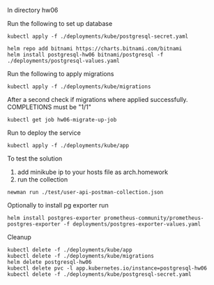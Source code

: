 In directory hw06

Run the following to set up database
```shell
kubectl apply -f ./deployments/kube/postgresql-secret.yaml 

helm repo add bitnami https://charts.bitnami.com/bitnami
helm install postgresql-hw06 bitnami/postgresql -f ./deployments/postgresql-values.yaml
```

Run the following to apply migrations 
```shell
kubectl apply -f ./deployments/kube/migrations
```

After a second check if migrations where applied successfully. COMPLETIONS must be "1/1"
```shell
kubectl get job hw06-migrate-up-job
```

Run to deploy the service
```shell
kubectl apply -f ./deployments/kube/app
```

To test the solution  
1. add minikube ip to your hosts file as arch.homework
1. run the collection
```shell
newman run ./test/user-api-postman-collection.json
```

Optionally to install pg exporter run 
```shell
helm install postgres-exporter prometheus-community/prometheus-postgres-exporter -f deployments/postgres-exporter-values.yaml
```

Cleanup
```shell
kubectl delete -f ./deployments/kube/app
kubectl delete -f ./deployments/kube/migrations
helm delete postgresql-hw06
kubectl delete pvc -l app.kubernetes.io/instance=postgresql-hw06
kubectl delete -f ./deployments/kube/postgresql-secret.yaml
```